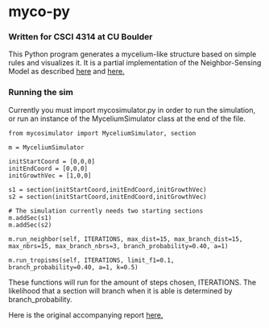 # myco-py
### Written for CSCI 4314 at CU Boulder

This Python program generates a mycelium-like structure based on simple rules and visualizes it. It is a partial 
implementation of the Neighbor-Sensing Model as described [here](http://www.davidmoore.org.uk/CyberWEB/images_2016/Manuscripts/Meskauskas_etal_Concerted_regulationNS01.pdf) and [here.](http://www.davidmoore.org.uk/CyberWEB/images_2016/Manuscripts/Meskauskas_etal_simulating_coloniesNS02.pdf)

### Running the sim
Currently you must import mycosimulator.py in order to run the simulation, 
or run an instance of the MyceliumSimulator class at the end of the file.

```
from mycosimulator import MyceliumSimulator, section

m = MyceliumSimulator

initStartCoord = [0,0,0]
initEndCoord = [0,0,0]
initGrowthVec = [1,0,0]

s1 = section(initStartCoord,initEndCoord,initGrowthVec)
s2 = section(initStartCoord,initEndCoord,initGrowthVec)

# The simulation currently needs two starting sections
m.addSec(s1)
m.addSec(s2)

m.run_neighbor(self, ITERATIONS, max_dist=15, max_branch_dist=15, max_nbrs=15, max_branch_nbrs=3, branch_probability=0.40, a=1)

m.run_tropisms(self, ITERATIONS, limit_f1=0.1, branch_probability=0.40, a=1, k=0.5)
```

These functions will run for the amount of steps chosen, ITERATIONS. 
The likelihood that a section will branch when it is able is determined by branch_probability.

Here is the original accompanying report [here.](https://github.com/nicholasbvolpe/myco-py/files/6445218/myceliumreport.pdf)
